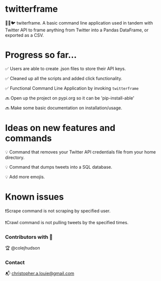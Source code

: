 # twitterframe
🥚🔜🐦 twiterframe. A basic command line application used in tandem with Twitter API to frame anything from Twitter into a Pandas DataFrame, or exported as a CSV.

# Progress so far...

✅ Users are able to create .json files to store their API keys.

✅ Cleaned up all the scripts and added click functionality.

✅ Functional Command Line Application by invoking ```twitterframe```

🔜 Open up the project on pypi.org so it can be 'pip-install-able'

🔜 Make some basic documentation on installation/usage.

# Ideas on new features and commands

💡 Command that removes your Twitter API credentials file from your home directory.

💡 Command that dumps tweets into a SQL database.

💡 Add more emojis.

# Known issues

❗️Scrape command is not scraping by specified user.

❗️Crawl command is not pulling tweets by the specified times.


### Contributors with 💚

🏆 @colejhudson

### Contact

📬 christopher.a.louie@gmail.com


